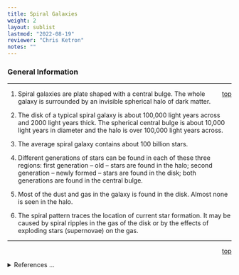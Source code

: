 ```yaml
---
title: Spiral Galaxies
weight: 2
layout: sublist
lastmod: "2022-08-19"
reviewer: "Chris Ketron"
notes: ""
---
```


### General Information

---
<span style='float:right;'>[top](#)</span>

1.	Spiral galaxies are plate shaped with a central bulge.  The whole galaxy is surrounded by an invisible spherical halo of dark matter. 
 
2.	The disk of a typical spiral galaxy is about 100,000 light years across and 2000 light years thick.  The spherical central bulge is about 10,000 light years in diameter and the halo is over 100,000 light years across. 
 
3.	The average spiral galaxy contains about 100 billion stars. 
  
4.	Different generations of stars can be found in each of these three regions: first generation – old – stars are found in the halo; second generation – newly formed – stars are found in the disk; both generations are found in the central bulge. 

5.	Most of the dust and gas in the galaxy is found in the disk.  Almost none is seen in the halo. 
 
6.	The spiral pattern traces the location of current star formation.  It may be caused by spiral ripples in the gas of the disk or by the effects of exploding stars (supernovae) on the gas. 
 
---
<span style='float:right;'>[top](#)</span>
<br/>
<details>
<summary>References ...</summary>

|   |   |   | 
|---|---|---|
|**Item**|**Updated**|**Notes**|
|Last reviewed|2003-01-13|All looks OK|
</details>
